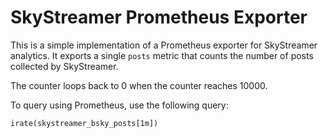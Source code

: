 # SkyStreamer Prometheus Exporter

This is a simple implementation of a Prometheus exporter for SkyStreamer analytics. It exports a single `posts` metric that counts the number of posts collected by SkyStreamer.

The counter loops back to 0 when the counter reaches 10000.

To query using Prometheus, use the following query:

```promql
irate(skystreamer_bsky_posts[1m])
```
